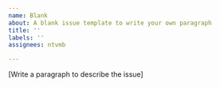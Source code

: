 ```yaml
---
name: Blank
about: A blank issue template to write your own paragraph
title: ''
labels: ''
assignees: ntvmb

---
```


[Write a paragraph to describe the issue]
